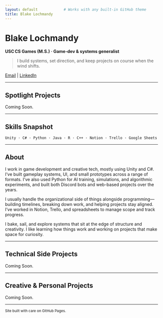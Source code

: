 ```yaml
---
layout: default            # Works with any built‑in GitHub theme
title: Blake Lochmandy
---
```


# Blake Lochmandy  
**USC CS Games (M.S.) · Game‑dev & systems generalist**

> I build systems, set direction, and keep projects on course when the wind shifts.

[Email](mailto:blakeloch@gmail.com) | [LinkedIn](https://linkedin.com/in/blakeloch)

---

## Spotlight Projects
Coming Soon.

<!-- TEMPLATE: Gameplay‑heavy project (video embed)
### Project Title  
<iframe width="560" height="315" src="https://www.youtube.com/embed/YOUTUBE_ID" title="Project Title demo" frameborder="0" allowfullscreen style="max-width:100%"></iframe>

**Role:** Solo dev / Gameplay programmer  
**Stack:** Unity · C# · OPTIONAL_EXTRA_TECH  
[Source ↗](GITHUB_URL) | [Play ↗](DEMO_URL)
-->

<!-- TEMPLATE: Technical paper / tool (PDF or write‑up)
### Tool or Study Name  
![thumbnail](IMG_URL)  
Brief one‑line purpose.

**Stack:** Python · TensorFlow · OpenCV  
[Paper ↗](PDF_URL) | [Repo ↗](GITHUB_URL)
-->

---

## Skills Snapshot
`Unity · C# · Python · Java · R · C++ · Notion · Trello · Google Sheets`

---

## About
I work in game development and creative tech, mostly using Unity and C#. I’ve built gameplay systems, UI, and small prototypes across a range of formats. I’ve also used Python for AI training, simulations, and algorithmic experiments, and built both Discord bots and web-based projects over the years.

I usually handle the organizational side of things alongside programming—building timelines, breaking down work, and helping projects stay aligned. I’ve worked in Notion, Trello, and spreadsheets to manage scope and track progress.

I bake, sail, and explore systems that sit at the edge of structure and creativity. I like learning how things work and working on projects that make space for curiosity.

---

## Technical Side Projects
Coming Soon.

<!-- TEMPLATE: Discord bot
### Bot Name  
![bot gif](IMG_URL)

**Purpose:** One‑sentence what it solves.  
**Tech:** Python · Discord API  
[Repo ↗](GITHUB_URL)
-->

<!-- TEMPLATE: CLI Tool / Script
### Tool Name  
Short description.

**Tech:** Python · Bash  
[Repo ↗](GITHUB_URL)
-->

---

## Creative & Personal Projects
Coming Soon.

<!-- TEMPLATE: Interactive web project
### Project Title  
[![screenshot](IMG_URL)](DEMO_URL)

One‑line description.  
[Live ↗](DEMO_URL) | [Source ↗](GITHUB_URL)
-->

<!-- TEMPLATE: Analog / Misc
### Project Name  
Short description e.g., "Recipe notebook that tracks hydration & rise times."  
Assets / links if any.
-->

---

<small>Site built with care on GitHub Pages.</small>
